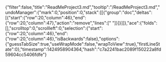 {"filter":false,"title":"ReadMeProject3.md","tooltip":"/ReadMeProject3.md","undoManager":{"mark":0,"position":0,"stack":[[{"group":"doc","deltas":[{"start":{"row":20,"column":46},"end":{"row":20,"column":47},"action":"remove","lines":[" "]}]}]]},"ace":{"folds":[],"scrolltop":0,"scrollleft":0,"selection":{"start":{"row":20,"column":46},"end":{"row":20,"column":46},"isBackwards":false},"options":{"guessTabSize":true,"useWrapMode":false,"wrapToView":true},"firstLineState":0},"timestamp":1424958904364,"hash":"c7a2241bac2089f150222a8fd59604cc5406fdfe"}